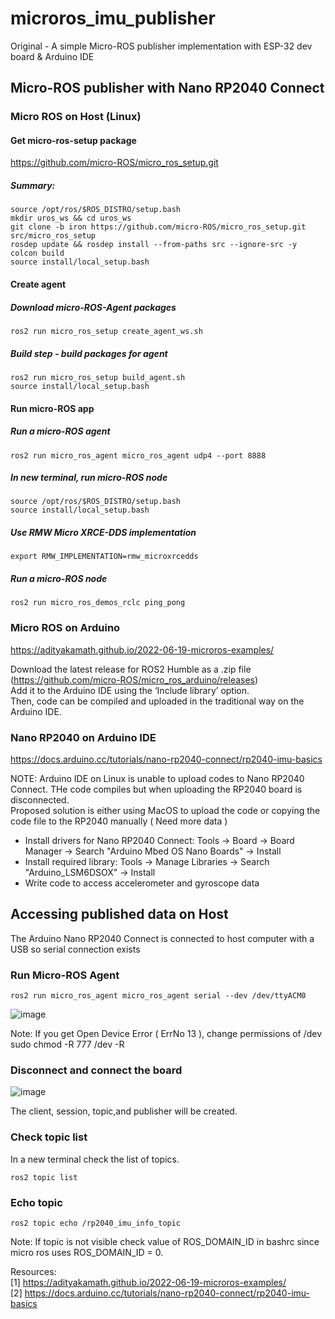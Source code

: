 # microros_imu_publisher
Original - A simple Micro-ROS publisher implementation with ESP-32 dev board &amp; Arduino IDE

## Micro-ROS publisher with Nano RP2040 Connect 

### Micro ROS on Host (Linux) 
#### Get micro-ros-setup package
https://github.com/micro-ROS/micro_ros_setup.git
##### Summary:
  `source /opt/ros/$ROS_DISTRO/setup.bash`  
  `mkdir uros_ws && cd uros_ws`  
  `git clone -b iron https://github.com/micro-ROS/micro_ros_setup.git src/micro_ros_setup`  
  `rosdep update && rosdep install --from-paths src --ignore-src -y`    
  `colcon build`    
  `source install/local_setup.bash`   
#### Create agent
  ##### Download micro-ROS-Agent packages
    ros2 run micro_ros_setup create_agent_ws.sh
  ##### Build step - build packages for agent
    ros2 run micro_ros_setup build_agent.sh
    source install/local_setup.bash
#### Run micro-ROS app
  ##### Run a micro-ROS agent
    ros2 run micro_ros_agent micro_ros_agent udp4 --port 8888
  
  ##### In new terminal, run micro-ROS node
    source /opt/ros/$ROS_DISTRO/setup.bash
    source install/local_setup.bash
  ##### Use RMW Micro XRCE-DDS implementation
    export RMW_IMPLEMENTATION=rmw_microxrcedds
  ##### Run a micro-ROS node
    ros2 run micro_ros_demos_rclc ping_pong


### Micro ROS on Arduino 
https://adityakamath.github.io/2022-06-19-microros-examples/  

Download the latest release for ROS2 Humble as a .zip file (https://github.com/micro-ROS/micro_ros_arduino/releases)   
Add it to the Arduino IDE using the ‘Include library’ option.   
Then, code can be compiled and uploaded in the traditional way on the Arduino IDE.  

### Nano RP2040 on Arduino IDE
https://docs.arduino.cc/tutorials/nano-rp2040-connect/rp2040-imu-basics  

NOTE: Arduino IDE on Linux is unable to upload codes to Nano RP2040 Connect. THe code compiles but when uploading the RP2040 board is disconnected.  
Proposed solution is either using MacOS to upload the code or copying the code file to the RP2040 manually ( Need more data )  

- Install drivers for Nano RP2040 Connect: Tools -> Board -> Board Manager -> Search "Arduino Mbed OS Nano Boards" -> Install  
- Install required library: Tools -> Manage Libraries -> Search "Arduino_LSM6DSOX" -> Install  
- Write code to access accelerometer and gyroscope data  

## Accessing published data on Host 
The Arduino Nano RP2040 Connect is connected to host computer with a USB so serial connection exists

### Run Micro-ROS Agent 
    ros2 run micro_ros_agent micro_ros_agent serial --dev /dev/ttyACM0
![image](https://user-images.githubusercontent.com/94715242/219905559-a5b8892d-9ea5-4479-926b-c9e814b2274f.png)

 Note: If you get Open Device Error ( ErrNo 13 ), change permissions of /dev  
 sudo chmod -R 777 /dev -R
 
### Disconnect and connect the board
![image](https://user-images.githubusercontent.com/94715242/219905603-d9f27bff-201d-434a-8687-d9df25faeccc.png)
  
  The client, session, topic,and publisher will be created.  
### Check topic list 
In a new terminal check the list of topics.  

    ros2 topic list
### Echo topic 
    ros2 topic echo /rp2040_imu_info_topic
  
Note: If topic is not visible check value of ROS_DOMAIN_ID in bashrc since micro ros uses ROS_DOMAIN_ID = 0. 

Resources:  
[1] https://adityakamath.github.io/2022-06-19-microros-examples/  
[2] https://docs.arduino.cc/tutorials/nano-rp2040-connect/rp2040-imu-basics  
      
